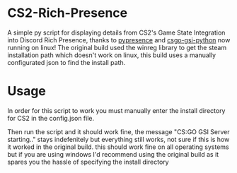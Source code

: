 # CS2-Rich-Presence
A simple py script for displaying details from CS2's Game State Integration into Discord Rich Presence, thanks to [pypresence](https://github.com/qwertyquerty/pypresence) and [csgo-gsi-python](https://github.com/Erlendeikeland/csgo-gsi-python) now running on linux!
The original build used the winreg library to get the steam installation path which doesn't work on linux, this build uses a manually configurated json to find the install path.

# Usage
In order for this script to work you must manually enter the install directory for CS2 in the config.json file.

Then run the script and it should work fine, the message "CS:GO GSI Server starting.." stays indefenitely but everything still works, not sure if this is how it worked in the original build.
this should work fine on all operating systems but if you are using windows I'd recommend using the original build as it spares you the hassle of specifying the install directory 
